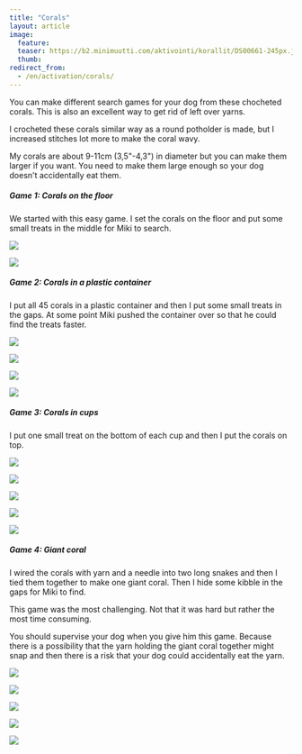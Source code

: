 ```yaml
---
title: "Corals"
layout: article
image:
  feature:
  teaser: https://b2.minimuutti.com/aktivointi/korallit/DS00661-245px.jpg
  thumb:
redirect_from:
  - /en/activation/corals/
---
```


You can make different search games for your dog from these chocheted corals. This is also an excellent way to get rid of left over yarns.

I crocheted these corals similar way as a round potholder is made, but I increased stitches lot more to make the coral wavy.

My corals are about 9-11cm (3,5"-4,3") in diameter but you can make them larger if you want. You need to make them large enough so your dog doesn't accidentally eat them.

##### Game 1: Corals on the floor

We started with this easy game. I set the corals on the floor and put some small treats in the middle for Miki to search.

![](https://b2.minimuutti.com/aktivointi/korallit/DS00378-800px.jpg)

![](https://b2.minimuutti.com/aktivointi/korallit/DS00358-800px.jpg)

##### Game 2: Corals in a plastic container

I put all 45 corals in a plastic container and then I put some small treats in the gaps. At some point Miki pushed the container over so that he could find the treats faster.

![](https://b2.minimuutti.com/aktivointi/korallit/DS00394-800px.jpg)

![](https://b2.minimuutti.com/aktivointi/korallit/DS00408-800px.jpg)

![](https://b2.minimuutti.com/aktivointi/korallit/DS00435-800px.jpg)

![](https://b2.minimuutti.com/aktivointi/korallit/DS00450-800px.jpg)

##### Game 3: Corals in cups

I put one small treat on the bottom of each cup and then I put the corals on top.

![](https://b2.minimuutti.com/aktivointi/korallit/DS00463-800px.jpg)

![](https://b2.minimuutti.com/aktivointi/korallit/DS00498-800px.jpg)

![](https://b2.minimuutti.com/aktivointi/korallit/DS00475-800px.jpg)

![](https://b2.minimuutti.com/aktivointi/korallit/DS00501-800px.jpg)

![](https://b2.minimuutti.com/aktivointi/korallit/DS00536-800px.jpg)

##### Game 4: Giant coral

I wired the corals with yarn and a needle into two long snakes and then I tied them together to make one giant coral. Then I hide some kibble in the gaps for Miki to find.

This game was the most challenging. Not that it was hard but rather the most time consuming.

You should supervise your dog when you give him this game. Because there is a possibility that the yarn holding the giant coral together might snap and then there is a risk that your dog could accidentally eat the yarn.

![](https://b2.minimuutti.com/aktivointi/korallit/DS00661-800px.jpg)

![](https://b2.minimuutti.com/aktivointi/korallit/DS00599-800px.jpg)

![](https://b2.minimuutti.com/aktivointi/korallit/DS00652-800px.jpg)

![](https://b2.minimuutti.com/aktivointi/korallit/DS00628-800px.jpg)

![](https://b2.minimuutti.com/aktivointi/korallit/DS00631-800px.jpg)
